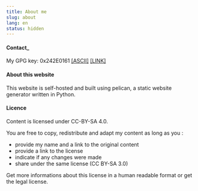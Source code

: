 ```yaml
---
title: About me
slug: about
lang: en
status: hidden
---
```


#### Contact_

My GPG key: 0x242E0161 [[ASCII]](/static/files/jordanauge-gpg.asc) [[LINK]](http://pgpkeys.mit.edu/pks/lookup?search=0x242E0161&op=index)

#### About this website

This website is self-hosted and built using pelican, a static website generator
written in Python.

#### Licence

Content is licensed under CC-BY-SA 4.0.

You are free to copy, redistribute and adapt my content as long as you :

- provide my name and a link to the original content
- provide a link to the license
- indicate if any changes were made
- share under the same license (CC BY-SA 3.0)

Get more informations about this license in a human readable format or get the legal license.
